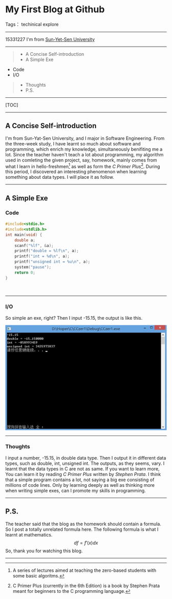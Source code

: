 ﻿# My First Blog at Github

Tags： techinical explore

---

15331227
I'm from [Sun-Yet-Sen University](http://sdcs.sysu.edu.cn/)

---

 >* A Concise Self-introduction
 >* A Simple Exe
 * Code
 * I/O
 >* Thoughts
 >* P.S.

---

[TOC]

---

## A Concise Self-introduction

I'm from Sun-Yat-Sen University, and I major in Software Engineering. From the three-week study, I have learnt so much about software and programming, which enrich my knowledge, simultaneously benifiting me a lot.
Since the teacher haven't teach a lot about programming, my algorithm used in comleting the given project, say, homework, mainly comes from what I learn in hello-freshmen[^hello-freshmen] as well as form the *C Primer Plus*[^c-primer-plus]. During this period, I discovered an interesting phenomenon when learning something about data types. I will place it as follow.

---

## A Simple Exe

### Code

```c
#include<stdio.h>
#include<stdlib.h>
int main(void) {
	double a;
	scanf("%lf", &a);
	printf("double = %lf\n", a);
	printf("int = %d\n", a);
	printf("unsigned int = %u\n", a);
	system("pause");
	return 0;
}

	    
```

---

### I/O

So simple an exe, right? Then I input -15.15, the output is like this.

![](https://github.com/CCzer/CCzer-s-Blog/blob/master/images/001_001.jpg)

---

### Thoughts

I input a number, -15.15, in double data type. Then I output it in different data types, such as double, int, unsigned int. The outputs, as they seems, vary. I learnt that the data types in C are not as same. If you want to learn more, You can learn it by reading *C Primer Plus* written by *Stephen Prata*.
I think that a simple program contains a lot, not saying a big exe consisting of millions of code lines. Only by learning deeply as well as thinking more when writing simple exes, can I promote my skills in programming.

---

## P.S.

The teacher said that the blog as the homework should contain a formula. So I post a totally unrelated formula here. 
The following formula is what I learnt at mathematics.
$$df=f'(x)dx$$
So, thank you for watching this blog.

---

[^hello-freshmen]: A series of lectures aimed at teaching the zero-based students with some basic algoritms.

[^c-primer-plus]:C Primer Plus (currently in the 6th Edition) is a book by Stephen Prata meant for beginners to the C programming language.
 